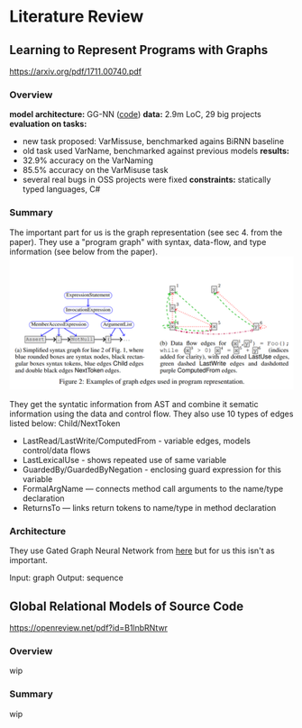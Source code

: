 # Literature Review

## Learning to Represent Programs with Graphs
https://arxiv.org/pdf/1711.00740.pdf

### Overview 
**model architecture:** GG-NN ([code](https://github.com/Microsoft/gated-graph-neural-network-samples))
**data:** 2.9m LoC, 29 big projects
**evaluation on tasks:**
- new task proposed: VarMissuse, benchmarked agains BiRNN baseline
- old task used VarName, benchmarked against previous models
**results:**
- 32.9% accuracy on the VarNaming
- 85.5% accuracy on the VarMisuse task
- several real bugs in OSS projects were fixed
**constraints:** statically typed languages, C#

### Summary
The important part for us is the graph representation (see sec 4. from the paper). They use a "program graph" with syntax, data-flow, and type information (see below from the paper).
![Program Representation](/img/ggnn.png "Program Representation")

They get the syntatic information from AST and combine it sematic information using the data and control flow. They also use 10 types of edges listed below:
Child/NextToken
- LastRead/LastWrite/ComputedFrom - variable edges, models control/data flows
- LastLexicalUse - shows repeated use of same variable
- GuardedBy/GuardedByNegation - enclosing guard expression for this variable
- FormalArgName — connects method call arguments to the name/type declaration
- ReturnsTo — links return tokens to name/type in method declaration

### Architecture
They use Gated Graph Neural Network from [here](https://arxiv.org/abs/1511.05493) but for us this isn't as important.

Input: graph
Output: sequence

## Global Relational Models of Source Code
https://openreview.net/pdf?id=B1lnbRNtwr

### Overview 
wip

### Summary
wip





















